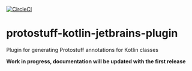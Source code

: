 [![CircleCI](https://circleci.com/gh/Stepwisepl/protobuf-kotlin-jetbrains-plugin.svg?style=svg)](https://circleci.com/gh/Stepwisepl/protobuf-kotlin-jetbrains-plugin)

# protostuff-kotlin-jetbrains-plugin
Plugin for generating Protostuff annotations for Kotlin classes

**Work in progress, documentation will be updated with the first release**
